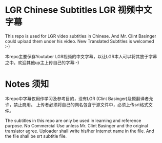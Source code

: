 # LGR Chinese Subtitles LGR 视频中文字幕

This repo is used for LGR video subtitles in Chinese. And Mr. Clint Basinger could upload them under his video. New Translated Subtitles is welcomed :-)

本repo主要保存Youtuber LGR视频的中文字幕，以让LGR本人可以将其放于字幕之中。欢迎其他up主上传自己的字幕:-)

# Notes 须知

本repo中字幕仅用作学习及参考目的，没有LGR (Clint Basinger)及原翻译者允许，禁止商用。
上传者必须将自己的网名包含于源文件中，必须上传srt格式文件。

The subtitles in this repo are only be used in learning and reference purpose. No Commercial Use unless Mr. Clint Basinger and the original translator agree.
Uploader shall write his/her Internet name in the file. And the file shall be srt subtitle file.
